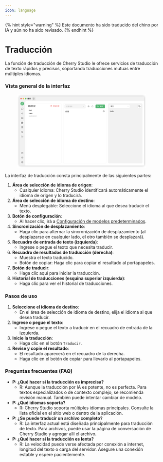 ```yaml
---
icon: language
---
```


{% hint style="warning" %}
Este documento ha sido traducido del chino por IA y aún no ha sido revisado.
{% endhint %}

# Traducción

La función de traducción de Cherry Studio le ofrece servicios de traducción de texto rápidos y precisos, soportando traducciones mutuas entre múltiples idiomas.

### Vista general de la interfaz

<figure><img src="../../.gitbook/assets/翻译.png" alt=""><figcaption></figcaption></figure>

La interfaz de traducción consta principalmente de las siguientes partes:

1. **Área de selección de idioma de origen**:
   * Cualquier idioma: Cherry Studio identificará automáticamente el idioma de origen y lo traducirá.
2. **Área de selección de idioma de destino**:
   * Menú desplegable: Seleccione el idioma al que desea traducir el texto.
3. **Botón de configuración**:
   * Al hacer clic, irá a [Configuración de modelos predeterminados](settings/default-models.md).
4. **Sincronización de desplazamiento**:
   * Haga clic para alternar la sincronización de desplazamiento (al desplazarse en cualquier lado, el otro también se desplazará).
5. **Recuadro de entrada de texto (izquierda)**:
   * Ingrese o pegue el texto que necesita traducir.
6. **Recuadro de resultados de traducción (derecha)**:
   * Muestra el texto traducido.
   * Botón de copiar: Haga clic para copiar el resultado al portapapeles.
7. **Botón de traducir**:
   * Haga clic aquí para iniciar la traducción.
8. **Historial de traducciones (esquina superior izquierda)**:
   * Haga clic para ver el historial de traducciones.

### Pasos de uso

1. **Seleccione el idioma de destino**:
   * En el área de selección de idioma de destino, elija el idioma al que desea traducir.
2. **Ingrese o pegue el texto**:
   * Ingrese o pegue el texto a traducir en el recuadro de entrada de la izquierda.
3. **Inicie la traducción**:
   * Haga clic en el botón `Traducir`.
4. **Revise y copie el resultado**:
   * El resultado aparecerá en el recuadro de la derecha.
   * Haga clic en el botón de copiar para llevarlo al portapapeles.

### Preguntas frecuentes (FAQ)

* **P: ¿Qué hacer si la traducción es imprecisa?**
  * R: Aunque la traducción por IA es potente, no es perfecta. Para textos especializados o de contexto complejo, se recomienda revisión manual. También puede intentar cambiar de modelo.
* **P: ¿Qué idiomas soporta?**
  * R: Cherry Studio soporta múltiples idiomas principales. Consulte la lista oficial en el sitio web o dentro de la aplicación.
* **P: ¿Se puede traducir un archivo completo?**
  * R: La interfaz actual está diseñada principalmente para traducción de texto. Para archivos, puede usar la página de conversación de Cherry Studio y agregar allí el archivo.
* **P: ¿Qué hacer si la traducción es lenta?**
  * R: La velocidad puede verse afectada por conexión a internet, longitud del texto o carga del servidor. Asegure una conexión estable y espere pacientemente.